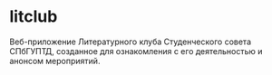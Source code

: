 # litclub
Веб-приложение Литературного клуба Студенческого совета СПбГУПТД, созданное для ознакомления с его деятельностью и анонсом мероприятий. 
